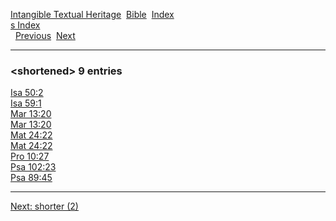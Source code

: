 [Intangible Textual Heritage](../../index)  [Bible](../index) 
[Index](index)   
[s Index](_s_)  
  [Previous](c10348)  [Next](c10350) 

------------------------------------------------------------------------

### &lt;shortened&gt; 9 entries

[Isa 50:2](../kjv/isa050.htm#002)  
[Isa 59:1](../kjv/isa059.htm#001)  
[Mar 13:20](../kjv/mar013.htm#020)  
[Mar 13:20](../kjv/mar013.htm#020)  
[Mat 24:22](../kjv/mat024.htm#022)  
[Mat 24:22](../kjv/mat024.htm#022)  
[Pro 10:27](../kjv/pro010.htm#027)  
[Psa 102:23](../kjv/psa102.htm#023)  
[Psa 89:45](../kjv/psa089.htm#045)  

------------------------------------------------------------------------

[Next: shorter (2)](c10350)
